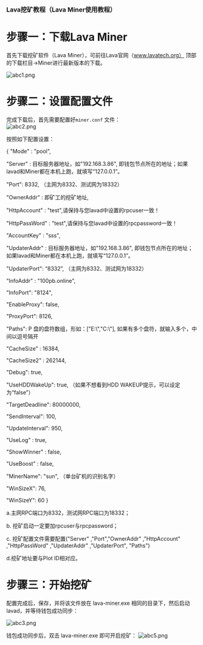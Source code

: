 ### Lava挖矿教程（Lava Miner使用教程）

# 步骤一：下载Lava Miner

首先下载挖矿软件（Lava Miner），可前往Lava官网（www.lavatech.org）  顶部的下载栏目->Miner进行最新版本的下载。

![abc1.png](https://github.com/lavafy/testnet/blob/master/imgs/abc1.png)

# 步骤二：设置配置文件

完成下载后，首先需要配置好`miner.conf` 文件：  
![abc2.png](https://github.com/lavafy/testnet/blob/master/imgs/abc2.png)


按照如下配置设置：
 
 { "Mode" :  "pool",

"Server" : 目标服务器地址，如"192.168.3.86", 即钱包节点所在的地址；如果lavad和Miner都在本机上跑，就填写“127.0.0.1”。

"Port": 8332, （主网为8332、测试网为18332）

"OwnerAddr" : 即矿工的挖矿地址,

"HttpAccount" : "test",请保持与您lavad中设置的rpcuser一致！

"HttpPassWord" : "test",请保持与您lavad中设置的rpcpassword一致！

"AccountKey" : "sss",

"UpdaterAddr" : 目标服务器地址，如"192.168.3.86", 即钱包节点所在的地址；如果lavad和Miner都在本机上跑，就填写“127.0.0.1”。

"UpdaterPort": “8332”, （主网为8332、测试网为18332）

"InfoAddr" : "100pb.online",

"InfoPort": "8124", 

"EnableProxy": false, 

"ProxyPort": 8126, 

"Paths": P 盘的盘符数组，形如：["E:\\","C:\\"], 如果有多个盘符，就输入多个，中间以逗号隔开

"CacheSize" : 16384, 

"CacheSize2" : 262144, 

"Debug": true, 

"UseHDDWakeUp": true, （如果不想看到HDD WAKEUP提示，可以设定为“false”）

"TargetDeadline": 80000000, 

"SendInterval": 100, 

"UpdateInterval": 950, 

"UseLog" : true, 

"ShowWinner" : false, 

"UseBoost" : false, 

"MinerName": "sun", （单台矿机的识别名字） 

"WinSizeX": 76, 

"WinSizeY": 60 }

a.主网RPC端口为8332，测试网RPC端口为18332；

b. 挖矿启动一定要加rpcuser与rpcpassword；

c. 挖矿配置文件需要配置("Server" ,"Port","OwnerAddr" ,"HttpAccount" ,"HttpPassWord" ,"UpdaterAddr" ,"UpdaterPort",  "Paths")

d.挖矿地址要与Plot ID相对应。


# 步骤三：开始挖矿

配置完成后，保存，并将该文件放在 lava-miner.exe 相同的目录下，然后启动lavad，并等待钱包成功同步：

![abc3.png](https://github.com/lavafy/testnet/blob/master/imgs/abc3.png)

钱包成功同步后，双击 lava-miner.exe 即可开启挖矿：
![abc5.png](https://github.com/lavafy/testnet/blob/master/imgs/abc5.png)
